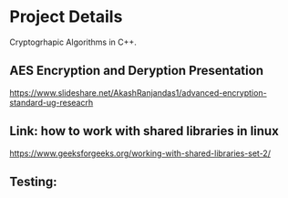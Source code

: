 # Project Details

Cryptogrhapic Algorithms in C++.

## AES Encryption and Deryption Presentation

https://www.slideshare.net/AkashRanjandas1/advanced-encryption-standard-ug-reseacrh


## Link: how to work with shared libraries in linux

https://www.geeksforgeeks.org/working-with-shared-libraries-set-2/


## Testing: 
